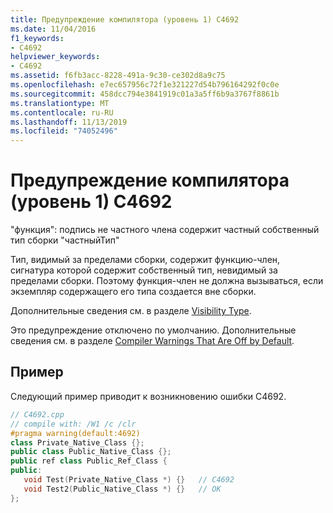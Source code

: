 ```yaml
---
title: Предупреждение компилятора (уровень 1) C4692
ms.date: 11/04/2016
f1_keywords:
- C4692
helpviewer_keywords:
- C4692
ms.assetid: f6fb3acc-8228-491a-9c30-ce302d8a9c75
ms.openlocfilehash: e7ec657956c72f1e321227d54b796164292f0c0e
ms.sourcegitcommit: 458dcc794e3841919c01a3a5ff6b9a3767f8861b
ms.translationtype: MT
ms.contentlocale: ru-RU
ms.lasthandoff: 11/13/2019
ms.locfileid: "74052496"
---
```

# <a name="compiler-warning-level-1-c4692"></a>Предупреждение компилятора (уровень 1) C4692

"функция": подпись не частного члена содержит частный собственный тип сборки "частныйТип"

Тип, видимый за пределами сборки, содержит функцию-член, сигнатура которой содержит собственный тип, невидимый за пределами сборки. Поэтому функция-член не должна вызываться, если экземпляр содержащего его типа создается вне сборки.

Дополнительные сведения см. в разделе [Visibility Type](../../dotnet/how-to-define-and-consume-classes-and-structs-cpp-cli.md#BKMK_Type_visibility).

Это предупреждение отключено по умолчанию. Дополнительные сведения см. в разделе [Compiler Warnings That Are Off by Default](../../preprocessor/compiler-warnings-that-are-off-by-default.md).

## <a name="example"></a>Пример

Следующий пример приводит к возникновению ошибки C4692.

```cpp
// C4692.cpp
// compile with: /W1 /c /clr
#pragma warning(default:4692)
class Private_Native_Class {};
public class Public_Native_Class {};
public ref class Public_Ref_Class {
public:
   void Test(Private_Native_Class *) {}   // C4692
   void Test2(Public_Native_Class *) {}   // OK
};
```